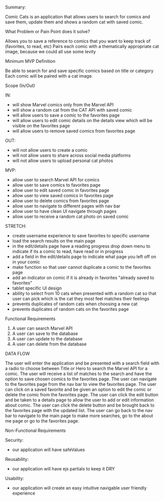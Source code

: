 Summary:

Comic Cats is an application that allows users to search for comics and save them, update them and shows a random cat with saved comic.

What Problem or Pain Point does it solve?

Allows you to save a reference to comics that you want to keep track of (favorites, to read, etc)
Pairs each comic with a thematically appropriate cat image, because we could all use some levity

Minimum MVP Definition

Be able to search for and save specific comics based on title or category
Each comic will be paired with a cat image.


Scope (In/Out)

IN:
- will show Marvel comics only from the Marvel API
- will show a random cat from the CAT API with saved comic
- will allow users to save a comic to the favorites page
- will allow users to edit comic details on the details view which will be visible on the favorites page
- will allow users to remove saved comics from favorites page

OUT:
- will not allow users to create a comic
- will not allow users to share across social media platforms
- will not allow users to upload personal cat photos


MVP:
- allow user to search Marvel API for comics
- allow user to save comics to favorites page
- allow user to edit saved comic in favorites page
- allow user to view saved comics in favorites page
- allow user to delete comics from favorites page
- allow user to navigate to different pages with nav bar
- allow user to have clean UI navigate through pages
- allow user to receive a random cat photo on saved comic

STRETCH:
- create username experience to save favorites to specific username
- load the search results on the main page
- in the edit/details page have a reading progress drop down menu to indicate if its a comic to read, have read or in progress
- add a field in the edit/details page to indicate what page you left off on in your comic
- make function so that user cannot duplicate a comic to the favorites page
- add an indicator on comic if it is already in favorites "already saved to favorites"
- tablet specific UI design
- ability to select from 10 cats when presented with a random cat so that user can pick which is the cat they most feel matches their feelings
- prevents duplicates of random cats when choosing a new cat
- prevents duplicates of random cats on the favorites page

Functional Requirements

1. A user can search Marvel API
1. A user can save to the database
1. A user can update to the database
1. A user can delete from the database

DATA FLOW

The user will enter the application and be presented with a search field with a radio to choose between Title or Hero to search the Marvel API for a comic. The user will receive a list of matches to the search and have the option to save chosen comics to the favorites page. The user can navigate to the favorites page from the nav bar to view the favorites page. The user can click on a saved favorite and be given an option to edit the comic or delete the comic from the favorites page. The user can click the edit button and be taken to a details page to allow the user to add or edit information about comic. The user can click the delete button and be brought back to the favorites page with the updated list. The user can go back to the nav bar to navigate to the main page to make more searches, go to the about me page or go to the favorites page. 

Non-Functional Requirements

Security:
- our application will have safeValues

Reusability:
- our application will have ejs partials to keep it DRY

Usability:
- our application will create an easy intuitive navigable user friendly experience 



